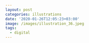 ```yaml
---
layout: post
categories: illustrations
date: '2020-01-26T12:05:23+03:00'
image: /images/illustration_36.jpeg
tags:
  - digital
---
```

